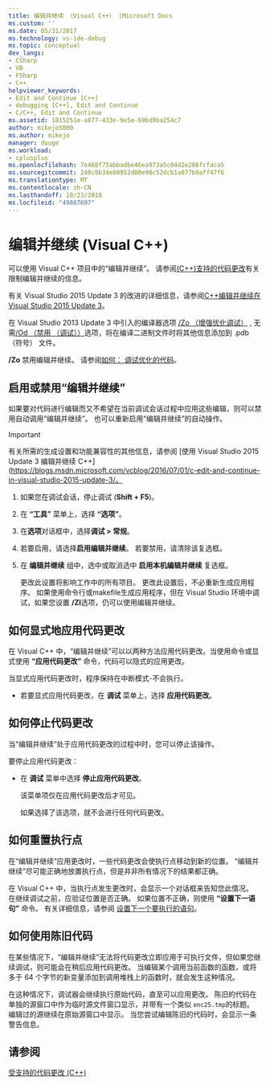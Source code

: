 ```yaml
---
title: 编辑并继续 （Visual C++） |Microsoft Docs
ms.custom: ''
ms.date: 05/31/2017
ms.technology: vs-ide-debug
ms.topic: conceptual
dev_langs:
- CSharp
- VB
- FSharp
- C++
helpviewer_keywords:
- Edit and Continue [C++]
- debugging [C++], Edit and Continue
- C/C++, Edit and Continue
ms.assetid: 1815251e-a877-433e-9e5e-69bd9ba254c7
author: mikejo5000
ms.author: mikejo
manager: douge
ms.workload:
- cplusplus
ms.openlocfilehash: 7e468f75abbadbe46ea973a5c04d2e286fcfaca5
ms.sourcegitcommit: 240c8b34e80952d00e90c52dcb1a077b9aff47f6
ms.translationtype: MT
ms.contentlocale: zh-CN
ms.lasthandoff: 10/23/2018
ms.locfileid: "49867697"
---
```

# <a name="edit-and-continue-visual-c"></a> 编辑并继续 (Visual C++)
可以使用 Visual C++ 项目中的“编辑并继续”。 请参阅[(C++)支持的代码更改](../debugger/supported-code-changes-cpp.md)有关限制编辑并继续的信息。
  
有关 Visual Studio 2015 Update 3 的改进的详细信息，请参阅[C++编辑并继续在 Visual Studio 2015 Update 3](https://blogs.msdn.microsoft.com/vcblog/2016/07/01/c-edit-and-continue-in-visual-studio-2015-update-3/)。  
  
 在 Visual Studio 2013 Update 3 中引入的编译器选项 [/Zo （增强优化调试）](/cpp/build/reference/zo-enhance-optimized-debugging) , 无需[/Od （禁用 （调试））](https://msdn.microsoft.com/library/aafb762y.aspx)选项，将在编译二进制文件时将其他信息添加到 .pdb （符号） 文件。  
  
 **/Zo** 禁用编辑并继续。 请参阅[如何： 调试优化的代码](../debugger/how-to-debug-optimized-code.md)。  
  
##  <a name="BKMK_Enable_or_disable_automatic_invocation_of_Edit_and_Continue"></a> 启用或禁用“编辑并继续”  
 如果要对代码进行编辑而又不希望在当前调试会话过程中应用这些编辑，则可以禁用自动调用“编辑并继续”。 也可以重新启用“编辑并继续”的自动操作。

> [!IMPORTANT]
> 有关所需的生成设置和功能兼容性的其他信息，请参阅 [使用 Visual Studio 2015 Update 3 编辑并继续 C++] (https://blogs.msdn.microsoft.com/vcblog/2016/07/01/c-edit-and-continue-in-visual-studio-2015-update-3/。
  
1. 如果您在调试会话，停止调试 (**Shift + F5**)。

2. 在 **“工具”** 菜单上，选择 **“选项”**。
  
3. 在**选项**对话框中，选择**调试 > 常规**。

4. 若要启用，请选择**启用编辑并继续**。 若要禁用，请清除该复选框。
  
5. 在 **编辑并继续** 组中，选中或取消选中 **启用本机编辑并继续** 复选框。  
  
   更改此设置将影响工作中的所有项目。 更改此设置后，不必重新生成应用程序。 如果使用命令行或makefile生成应用程序，但在 Visual Studio 环境中调试，如果您设置 **/ZI**选项，仍可以使用编辑并继续。  
  
##  <a name="BKMK_How_to_apply_code_changes_explicitly"></a> 如何显式地应用代码更改

 在 Visual C++ 中，“编辑并继续”可以以两种方法应用代码更改。当使用命令或显式使用 **“应用代码更改”** 命令，代码可以隐式的应用更改。  
  
 当显式应用代码更改时，程序保持在中断模式-不会执行。  
  
-   若要显式应用代码更改，在 **调试** 菜单上，选择 **应用代码更改**。  
  
##  <a name="BKMK_How_to_stop_code_changes"></a> 如何停止代码更改  
 当“编辑并继续”处于应用代码更改的过程中时，您可以停止该操作。  
  
 要停止应用代码更改：  
  
- 在 **调试** 菜单中选择 **停止应用代码更改**。  
  
  该菜单项仅在应用代码更改后才可见。  
  
  如果选择了该选项，就不会进行任何代码更改。  
  
##  <a name="BKMK_How_to_reset_the_point_of_execution"></a> 如何重置执行点  
 在“编辑并继续”应用更改时，一些代码更改会使执行点移动到新的位置。 “编辑并继续”尽可能正确地放置执行点，但是并非所有情况下的结果都正确。  
  
 在 Visual C++ 中，当执行点发生更改时，会显示一个对话框来告知您此情况。 在继续调试之前，应验证位置是否正确。 如果位置不正确，则使用 **“设置下一语句”** 命令。 有关详细信息，请参阅 [设置下一个要执行的语句](https://msdn.microsoft.com/library/y740d9d3.aspx#BKMK_Set_the_next_statement_to_execute)。  
  
##  <a name="BKMK_How_to_work_with_stale_code"></a> 如何使用陈旧代码  
 在某些情况下，“编辑并继续”无法将代码更改立即应用于可执行文件，但如果您继续调试，则可能会在稍后应用代码更改。 当编辑某个调用当前函数的函数，或将多于 64 个字节的新变量添加到调用堆栈上的函数时，就会发生这种情况。  
  
 在这种情况下，调试器会继续执行原始代码，直至可以应用更改。 陈旧的代码在单独的源窗口中作为临时源文件窗口显示，并带有一个类似 `enc25.tmp`的标题。 编辑过的源继续在原始源窗口中显示。 当您尝试编辑陈旧的代码时，会显示一条警告信息。  
  
## <a name="see-also"></a>请参阅  
 [受支持的代码更改 (C++)](../debugger/supported-code-changes-cpp.md)